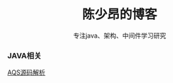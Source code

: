 <h1 align = "center">陈少昂的博客</h1>

<p align = "center">专注java、架构、中间件学习研究</p>

### JAVA相关
[AQS源码解析](AQS.md)
